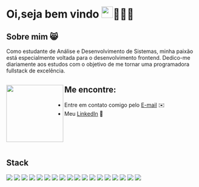 # Oi,seja bem vindo <img src="https://github.com/abdoachhoubi/abdoachhoubi/blob/main/gifs/Hi.gif" width="30"/>👩🏻‍💻

## Sobre mim 😸

Como estudante de Análise e Desenvolvimento de Sistemas, minha paixão está especialmente voltada para o desenvolvimento frontend. Dedico-me diariamente aos estudos com o objetivo de me tornar uma programadora fullstack de excelência.

## Me encontre: <a href="https://github.com/sponsors/camilagsoares"><img align="left" width="150" height="150" src="https://github.com/camilagsoares/camilagsoares/assets/85360804/4a1b5aa5-2522-4369-975e-6cfd30f2f885"></a>
- Entre em contato comigo pelo <a href="mailto:camila.soares19@hotmail.com"> E-mail</a> ✉️
- Meu <a href="https://www.linkedin.com/in/camilagoulartsoares/">LinkedIn</a> 💼

<br><br>

<br>

## Stack


<p>
  <img src="https://img.shields.io/badge/Javascript-F0DB4F?style=for-the-badge&labelColor=black&logo=javascript&logoColor=F0DB4F" />
        <img src ="https://img.shields.io/badge/StyledComponents-C76395?style=for-the-badge&labelColor=white" />
  <img src="https://img.shields.io/badge/css-469BD5?style=for-the-badge&labelColor=white" />

  <img src ="https://img.shields.io/badge/Typescript-007acc?style=for-the-badge&labelColor=black&logo=typescript&logoColor=007acc" />
    <img src ="https://img.shields.io/badge/Sass-C76395?style=for-the-badge&labelColor=black&logo=sass&logoColor=C76395" />

  
  <img src="https://img.shields.io/badge/-React-61DBFB?style=for-the-badge&labelColor=black&logo=react&logoColor=61DBFB" />
  <img src="https://img.shields.io/badge/Nodejs-3C873A?style=for-the-badge&labelColor=black&logo=node.js&logoColor=3C873A" />
  <img src="https://img.shields.io/badge/Express.js-000000?style=for-the-badge&logo=express&logoColor=white" />
  <img src="https://img.shields.io/badge/HTML5-E34F26?style=for-the-badge&logo=html5&logoColor=white" />
  <img src ="https://img.shields.io/badge/Redux-593D88?style=for-the-badge&logo=redux&logoColor=white" />
  <img src="https://img.shields.io/badge/Git-F05032?style=for-the-badge&logo=git&logoColor=white" />
  <img src="https://img.shields.io/badge/MySQL-005C84?style=for-the-badge&logo=mysql&logoColor=white" />
  <img src="https://img.shields.io/badge/PostgreSQL-316192?style=for-the-badge&logo=postgresql&logoColor=white" />
  <img src="https://img.shields.io/badge/sequelize-323330?style=for-the-badge&logo=sequelize&logoColor=blue" />
  <img src="https://img.shields.io/badge/Prisma-3982CE?style=for-the-badge&logo=Prisma&logoColor=white" />
  <img src="https://img.shields.io/badge/Insomnia-675BC0?style=for-the-badge&logo=Insomnia&logoColor=white" />
    <img src="https://img.shields.io/badge/Postman-F76936?style=for-the-badge&logo=Postman&logoColor=white" />

   <img src="https://img.shields.io/badge/Docker-1D63ED?style=for-the-badge&labelColor=black&logo=Docker&logoColor=1D63ED" />
</p>




